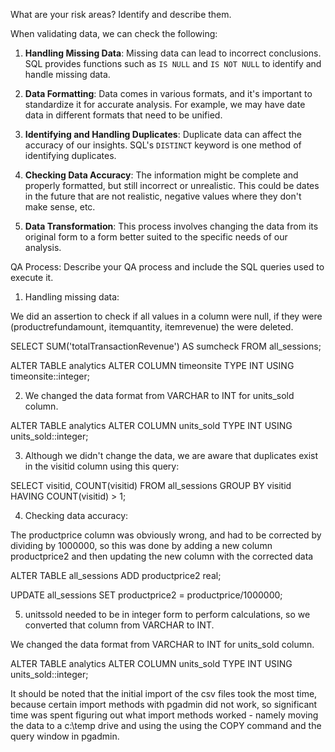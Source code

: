 What are your risk areas? Identify and describe them.

When validating data, we can check the following:

1. **Handling Missing Data**: Missing data can lead to incorrect conclusions. SQL provides functions such as `IS NULL` and `IS NOT NULL` to identify and handle missing data.

2. **Data Formatting**: Data comes in various formats, and it's important to standardize it for accurate analysis. For example, we may have date data in different formats that need to be unified.

3. **Identifying and Handling Duplicates**: Duplicate data can affect the accuracy of our insights. SQL's `DISTINCT` keyword is one method of identifying duplicates.

4. **Checking Data Accuracy**: The information might be complete and properly formatted, but still incorrect or unrealistic. This could be dates in the future that are not realistic, negative values where they don't make sense, etc.

5. **Data Transformation**: This process involves changing the data from its original form to a form better suited to the specific needs of our analysis.


QA Process:
Describe your QA process and include the SQL queries used to execute it.

1. Handling missing data: 

We did an assertion to check if all values in a column were null, if they were (productrefundamount, itemquantity, itemrevenue) the were deleted. 

SELECT SUM('totalTransactionRevenue') AS sumcheck FROM all_sessions;

ALTER TABLE analytics
ALTER COLUMN timeonsite TYPE INT 
USING timeonsite::integer;

2. We changed the data format from VARCHAR to INT for units_sold column. 

ALTER TABLE analytics
ALTER COLUMN units_sold TYPE INT 
USING units_sold::integer;

3. Although we didn't change the data, we are aware that duplicates exist in the visitid column using this query:

SELECT visitid, COUNT(visitid) FROM all_sessions 
GROUP BY visitid 
HAVING COUNT(visitid) > 1;

4. Checking data accuracy: 

The productprice column was obviously wrong, and had to be corrected by dividing by 1000000, so this was done by adding a new column productprice2 and then
updating the new column with the corrected data 

ALTER TABLE all_sessions
ADD productprice2 real;

UPDATE all_sessions
SET productprice2 = productprice/1000000;

5. unitssold needed to be in integer form to perform calculations, so we converted that column from VARCHAR to INT. 

We changed the data format from VARCHAR to INT for units_sold column. 

ALTER TABLE analytics
ALTER COLUMN units_sold TYPE INT 
USING units_sold::integer;

It should be noted that the initial import of the csv files took the most time, because certain import methods with pgadmin did not work,
so significant time was spent figuring out what import methods worked - namely moving the data to a c:\temp drive and using the using the COPY
command and the query window in pgadmin. 







